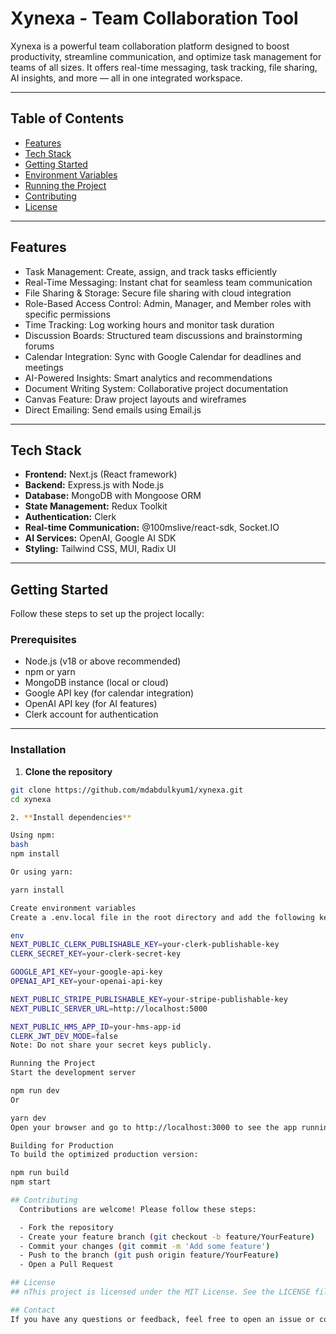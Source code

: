 # Xynexa - Team Collaboration Tool

Xynexa is a powerful team collaboration platform designed to boost productivity, streamline communication, and optimize task management for teams of all sizes. It offers real-time messaging, task tracking, file sharing, AI insights, and more — all in one integrated workspace.

---

## Table of Contents

- [Features](#features)  
- [Tech Stack](#tech-stack)  
- [Getting Started](#getting-started)  
- [Environment Variables](#environment-variables)  
- [Running the Project](#running-the-project)  
- [Contributing](#contributing)  
- [License](#license)  

---

## Features

- Task Management: Create, assign, and track tasks efficiently  
- Real-Time Messaging: Instant chat for seamless team communication  
- File Sharing & Storage: Secure file sharing with cloud integration  
- Role-Based Access Control: Admin, Manager, and Member roles with specific permissions  
- Time Tracking: Log working hours and monitor task duration  
- Discussion Boards: Structured team discussions and brainstorming forums  
- Calendar Integration: Sync with Google Calendar for deadlines and meetings  
- AI-Powered Insights: Smart analytics and recommendations  
- Document Writing System: Collaborative project documentation  
- Canvas Feature: Draw project layouts and wireframes  
- Direct Emailing: Send emails using Email.js  

---

## Tech Stack

- **Frontend:** Next.js (React framework)  
- **Backend:** Express.js with Node.js  
- **Database:** MongoDB with Mongoose ORM  
- **State Management:** Redux Toolkit  
- **Authentication:** Clerk  
- **Real-time Communication:** @100mslive/react-sdk, Socket.IO  
- **AI Services:** OpenAI, Google AI SDK  
- **Styling:** Tailwind CSS, MUI, Radix UI  

---

## Getting Started

Follow these steps to set up the project locally:

### Prerequisites

- Node.js (v18 or above recommended)  
- npm or yarn  
- MongoDB instance (local or cloud)  
- Google API key (for calendar integration)  
- OpenAI API key (for AI features)  
- Clerk account for authentication  

---

### Installation

1. **Clone the repository**

```bash
git clone https://github.com/mdabdulkyum1/xynexa.git
cd xynexa

2. **Install dependencies**

Using npm:
bash
npm install

Or using yarn:

yarn install

Create environment variables
Create a .env.local file in the root directory and add the following keys (replace placeholder values with your actual keys):

env
NEXT_PUBLIC_CLERK_PUBLISHABLE_KEY=your-clerk-publishable-key
CLERK_SECRET_KEY=your-clerk-secret-key

GOOGLE_API_KEY=your-google-api-key
OPENAI_API_KEY=your-openai-api-key

NEXT_PUBLIC_STRIPE_PUBLISHABLE_KEY=your-stripe-publishable-key
NEXT_PUBLIC_SERVER_URL=http://localhost:5000

NEXT_PUBLIC_HMS_APP_ID=your-hms-app-id
CLERK_JWT_DEV_MODE=false
Note: Do not share your secret keys publicly.

Running the Project
Start the development server

npm run dev
Or

yarn dev
Open your browser and go to http://localhost:3000 to see the app running.

Building for Production
To build the optimized production version:

npm run build
npm start

## Contributing
  Contributions are welcome! Please follow these steps:

  - Fork the repository
  - Create your feature branch (git checkout -b feature/YourFeature)
  - Commit your changes (git commit -m 'Add some feature')
  - Push to the branch (git push origin feature/YourFeature)
  - Open a Pull Request

## License
## nThis project is licensed under the MIT License. See the LICENSE file for details.

## Contact
If you have any questions or feedback, feel free to open an issue or contact me directly.